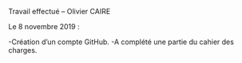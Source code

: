 Travail effectué – Olivier CAIRE

Le 8 novembre 2019 :

-Création d’un compte GitHub.
-A complété une partie du cahier des charges.
